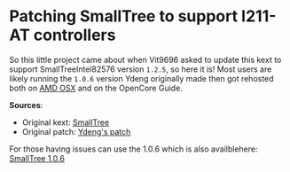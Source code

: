 # Patching SmallTree to support I211-AT controllers

So this little project came about when Vit9696 asked to update this kext to support SmallTreeIntel82576 version `1.2.5`, so here it is! Most users are likely running the `1.0.6` version Ydeng originally made then got rehosted both on [AMD OSX](https://drive.google.com/file/d/0B5Txx3pb7pgcOG5lSEF2VzFySWM/view) and on the OpenCore Guide.

**Sources**:

* Original kext: [SmallTree](https://small-tree.com/support/downloads/gigabit-ethernet-driver-download-page/)
* Original patch: [Ydeng's patch](https://www.insanelymac.com/forum/topic/324392-ryzen-clover-installation-guide-macos-sierra/?page=18&tab=comments#comment-2460269)

For those having issues can use the 1.0.6 which is also availblehere: [SmallTree 1.0.6](https://github.com/khronokernel/SmallTree-I211-AT-patch/blob/master/SmallTree%201.0.6/SmallTreeIntel82576-106.kext.zip)
